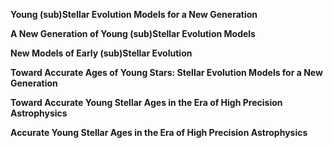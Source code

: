 __Young (sub)Stellar Evolution Models for a New Generation__

__A New Generation of Young (sub)Stellar Evolution Models__

__New Models of Early (sub)Stellar Evolution__

__Toward Accurate Ages of Young Stars: Stellar Evolution Models for a New Generation__

__Toward Accurate Young Stellar Ages in the Era of High Precision Astrophysics__

__Accurate Young Stellar Ages in the Era of High Precision Astrophysics__

